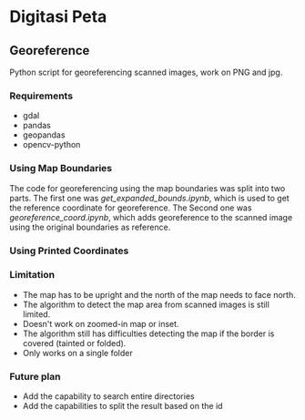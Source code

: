 # Digitasi Peta 

## Georeference 

Python script for georeferencing scanned images, work on PNG and jpg.   

### Requirements 

- gdal 
- pandas 
- geopandas 
- opencv-python 

### Using Map Boundaries 

The code for georeferencing using the map boundaries was split into two parts. 
The first one was *get_expanded_bounds.ipynb*, which is used to get the reference coordinate for georeference. 
The Second one was *georeference_coord.ipynb*, which adds georeference to the scanned image using the original boundaries as reference. 

### Using Printed Coordinates 

### Limitation 
  
- The map has to be upright and the north of the map needs to face north.
- The algorithm to detect the map area from scanned images is still limited. 
- Doesn't work on zoomed-in map or inset. 
- The algorithm still has difficulties detecting the map if the border is covered (tainted or folded). 
- Only works on a single folder 

### Future plan 

- Add the capability to search entire directories 
- Add the capabilities to split the result based on the id 
